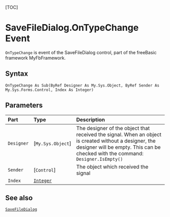 [TOC]
# SaveFileDialog.OnTypeChange Event

`OnTypeChange` is event of the SaveFileDialog control, part of the freeBasic framework MyFbFramework.
## Syntax
```freeBasic
OnTypeChange As Sub(ByRef Designer As My.Sys.Object, ByRef Sender As My.Sys.Forms.Control, Index As Integer)
```

## Parameters

|Part|Type|Description|
| :------------ | :------------ | :------------ |
|`Designer`|[`My.Sys.Object`]|The designer of the object that received the signal. When an object is created without a designer, the designer will be empty. This can be checked with the command: `Designer.IsEmpty()`|
|`Sender`|[`Control`]|The object which received the signal|
|`Index`|[`Integer`]("https://www.freebasic.net/wiki/KeyPgInteger")||

## See also
[`SaveFileDialog`](SaveFileDialog.md)

